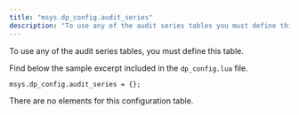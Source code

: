 ```yaml
---
title: "msys.dp_config.audit_series"
description: "To use any of the audit series tables you must define this table Find below the sample excerpt included in the dp config lua file There are no elements for this configuration table..."
---
```


To use any of the audit series tables, you must define this table.

Find below the sample excerpt included in the `dp_config.lua` file.

`msys.dp_config.audit_series = {};`

There are no elements for this configuration table.